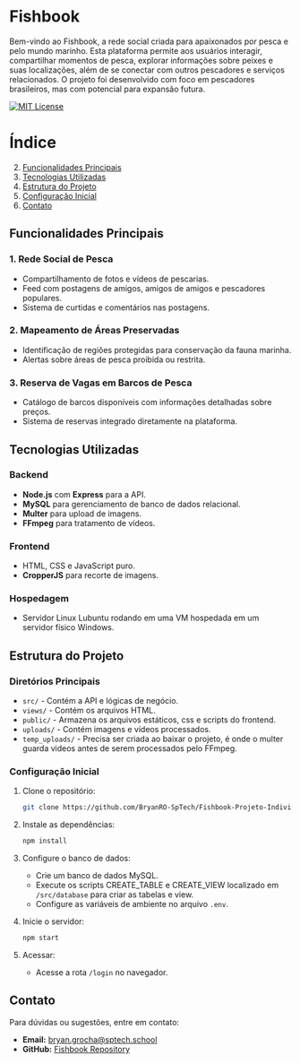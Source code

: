 # Fishbook

Bem-vindo ao Fishbook, a rede social criada para apaixonados por pesca e pelo mundo marinho. Esta plataforma permite aos usuários interagir, compartilhar momentos de pesca, explorar informações sobre peixes e suas localizações, além de se conectar com outros pescadores e serviços relacionados. O projeto foi desenvolvido com foco em pescadores brasileiros, mas com potencial para expansão futura.

[![MIT License](https://img.shields.io/badge/License-MIT-green.svg)](https://choosealicense.com/licenses/mit/)

# Índice
2. [Funcionalidades Principais](#funcionalidades-principais)
3. [Tecnologias Utilizadas](#tecnologias-utilizadas)
4. [Estrutura do Projeto](#estrutura-do-projeto)
5. [Configuração Inicial](#configuração-inicial)
7. [Contato](#contato)

## Funcionalidades Principais

### 1. Rede Social de Pesca
- Compartilhamento de fotos e vídeos de pescarias.
- Feed com postagens de amigos, amigos de amigos e pescadores populares.
- Sistema de curtidas e comentários nas postagens.

### 2. Mapeamento de Áreas Preservadas
- Identificação de regiões protegidas para conservação da fauna marinha.
- Alertas sobre áreas de pesca proibida ou restrita.

### 3. Reserva de Vagas em Barcos de Pesca
- Catálogo de barcos disponíveis com informações detalhadas sobre preços.
- Sistema de reservas integrado diretamente na plataforma.

## Tecnologias Utilizadas

### Backend
- **Node.js** com **Express** para a API.
- **MySQL** para gerenciamento de banco de dados relacional.
- **Multer** para upload de imagens.
- **FFmpeg** para tratamento de vídeos.

### Frontend
- HTML, CSS e JavaScript puro.
- **CropperJS** para recorte de imagens.

### Hospedagem
- Servidor Linux Lubuntu rodando em uma VM hospedada em um servidor físico Windows.

## Estrutura do Projeto

### Diretórios Principais
- `src/` - Contém a API e lógicas de negócio.
- `views/` - Contém os arquivos HTML.
- `public/` - Armazena os arquivos estáticos, css e scripts do frontend.
- `uploads/` - Contém imagens e vídeos processados.
- `temp_uploads/` - Precisa ser criada ao baixar o projeto, é onde o multer guarda videos antes de serem processados pelo FFmpeg.

### Configuração Inicial

1. Clone o repositório:
   ```bash
   git clone https://github.com/BryanRO-SpTech/Fishbook-Projeto-Individual.git
   ```

2. Instale as dependências:
   ```bash
   npm install
   ```

3. Configure o banco de dados:
   - Crie um banco de dados MySQL.
   - Execute os scripts CREATE_TABLE e CREATE_VIEW localizado em `/src/database` para criar as tabelas e view.
   - Configure as variáveis de ambiente no arquivo `.env`.

4. Inicie o servidor:
   ```bash
   npm start
   ```

5. Acessar:
   - Acesse a rota `/login` no navegador.

## Contato

Para dúvidas ou sugestões, entre em contato:
- **Email:** bryan.grocha@sptech.school
- **GitHub:** [Fishbook Repository](https://github.com/fishbook)

